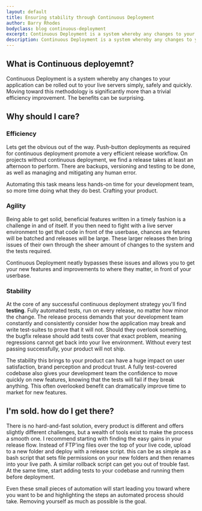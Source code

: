 ```yaml
---
layout: default
title: Ensuring stability through Continuous Deployment
author: Barry Rhodes
bodyclass: blog continuous-deployment
excerpt: Continuous Deployment is a system whereby any changes to your application can be rolled out to your live servers simply, safely and quickly. Moving toward this methodology is significantly more than a trivial efficiency improvement. The benefits can be surprising.
description: Continuous Deployment is a system whereby any changes to your application can be rolled out to your live servers simply, safely and quickly. Moving toward this methodology is significantly more than a trivial efficiency improvement. The benefits can be surprising.
---
```

## What is Continuous deployemnt?

Continuous Deployment is a system whereby any changes to your application can be rolled out to your live servers simply,
safely and quickly. Moving toward this methodology is significantly more than a trivial efficiency improvement. The
benefits can be surprising.

## Why should I care?

### Efficiency

Lets get the obvious out of the way. Push-button deployments as required for continuous deployment promote a very
efficient release workflow. On projects without continuous deployment, we find a release takes at least an afternoon to
perform. There are backups, versioning and testing to be done, as well as managing and mitigating any human error.

Automating this task means less hands-on time for your development team, so more time doing what they do best. Crafting
your product.

### Agility

Being able to get solid, beneficial features written in a timely fashion is a challenge in and of itself. If you then
need to fight with a live server environment to get that code in front of the userbase, chances are fetures will be
batched and releases will be large. These larger releases then bring issues of their own through the sheer amount of
changes to the system and the tests required.

Continuous Deployment neatly bypasses these issues and allows you to get your new features and improvements to where
they matter, in front of your userbase.

### Stability

At the core of any successful continuous deployment strategy you'll find **testing**. Fully automated tests, run on every
release, no matter how minor the change. The release process demands that your development team constantly and
consistently consider how the application may break and write test-suites to prove that it will not. Should they
overlook something, the bugfix release should add tests cover that exact problem, meaning regressions cannot get back
into your live environment. Without every test passing successfully, your product will not ship.

The stability this brings to your product can have a huge impact on user satisfaction, brand perception and prodcut
trust. A fully test-covered codebase also gives your development team the confidence to move quickly on new features,
knowing that the tests will fail if they break anything. This often overlooked benefit can dramatically improve time to
market for new features.

## I'm sold. how do I get there?

There is no hard-and-fast solution, every product is different and offers slightly different challenges, but a wealth of
tools exist to make the process a smooth one. I recommend starting with finding the easy gains in your release flow.
Instead of FTP'ing files over the top of your live code, upload to a new folder and deploy with a release script. this
can be as simple as a bash script that sets file permissions on your new folders and then renames into your live path. A
similar rollback script can get you out of trouble fast. At the same time, start adding tests to your codebase and
running them before deployment.

Even these small pieces of automation will start leading you toward where you want to be and highlighting the steps an
automated process should take. Removing yourself as much as possible is the goal.

